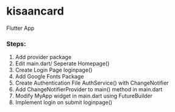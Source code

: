 # kisaancard

Flutter App


### Steps:

1. Add provider package
2. Edit main.dart/ Seperate Homepage()
3. Create Login Page loginpage()
4. Add Google Fonts Package 
5. Create Authentication File AuthService() with ChangeNotifier
6. Add ChangeNotifierProvider to main() method in main.dart
7. Modify MyApp widget in main.dart using FutureBuilder
8. Implement login on submit loginpage()